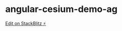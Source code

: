 # angular-cesium-demo-ag

[Edit on StackBlitz ⚡️](https://stackblitz.com/edit/angular-cesium-demo-frsjv7)